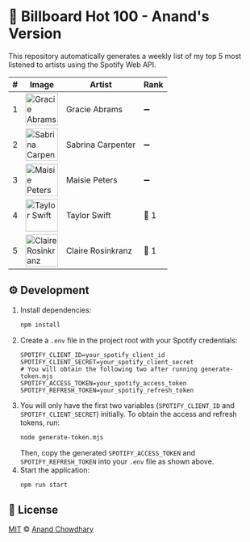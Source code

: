 # 🎸 Billboard Hot 100 - Anand's Version

This repository automatically generates a weekly list of my top 5 most listened to artists using the Spotify Web API.

<!--start-generated-->

| #   | Image                                                                                                             | Artist            | Rank |
| --- | ----------------------------------------------------------------------------------------------------------------- | ----------------- | ---- |
| 1   | <img src="https://i.scdn.co/image/ab6761610000f178f6d51e6f5342d2d363220920" width="64" alt="Gracie Abrams" />     | Gracie Abrams     | ➖   |
| 2   | <img src="https://i.scdn.co/image/ab6761610000f17878e45cfa4697ce3c437cb455" width="64" alt="Sabrina Carpenter" /> | Sabrina Carpenter | ➖   |
| 3   | <img src="https://i.scdn.co/image/ab6761610000f1788b521134ae0ba3f60aab6811" width="64" alt="Maisie Peters" />     | Maisie Peters     | ➖   |
| 4   | <img src="https://i.scdn.co/image/ab6761610000f178e672b5f553298dcdccb0e676" width="64" alt="Taylor Swift" />      | Taylor Swift      | 🔺 1 |
| 5   | <img src="https://i.scdn.co/image/ab6761610000f17848aa5f4b5eb4e71bf34b3492" width="64" alt="Claire Rosinkranz" /> | Claire Rosinkranz | 🔻 1 |

<!--end-generated-->

## ⚙️ Development

1. Install dependencies:
   ```sh
   npm install
   ```
2. Create a `.env` file in the project root with your Spotify credentials:
   ```env
   SPOTIFY_CLIENT_ID=your_spotify_client_id
   SPOTIFY_CLIENT_SECRET=your_spotify_client_secret
   # You will obtain the following two after running generate-token.mjs
   SPOTIFY_ACCESS_TOKEN=your_spotify_access_token
   SPOTIFY_REFRESH_TOKEN=your_spotify_refresh_token
   ```
3. You will only have the first two variables (`SPOTIFY_CLIENT_ID` and `SPOTIFY_CLIENT_SECRET`) initially. To obtain the access and refresh tokens, run:
   ```sh
   node generate-token.mjs
   ```
   Then, copy the generated `SPOTIFY_ACCESS_TOKEN` and `SPOTIFY_REFRESH_TOKEN` into your `.env` file as shown above.
4. Start the application:
   ```sh
   npm run start
   ```

## 📃 License

[MIT](./LICENSE) ©️ [Anand Chowdhary](https://anandchowdhary.com)
